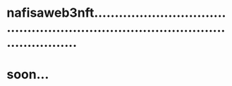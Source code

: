 # nafisaweb3nft......................................................................................................
# soon...

